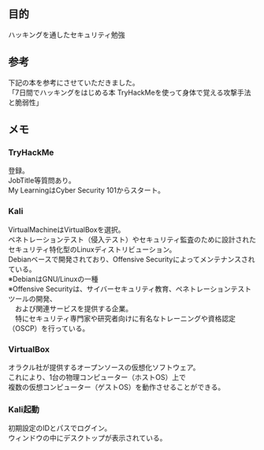 ## 目的

ハッキングを通したセキュリティ勉強

## 参考

下記の本を参考にさせていただきました。  
「7日間でハッキングをはじめる本 TryHackMeを使って身体で覚える攻撃手法と脆弱性」

## メモ

### TryHackMe

登録。  
JobTitle等質問あり。  
My LearningはCyber Security 101からスタート。

### Kali

VirtualMachineはVirtualBoxを選択。  
ペネトレーションテスト（侵入テスト）やセキュリティ監査のために設計された  
セキュリティ特化型のLinuxディストリビューション。  
Debianベースで開発されており、Offensive Securityによってメンテナンスされている。  
※DebianはGNU/Linuxの一種  
※Offensive Securityは、サイバーセキュリティ教育、ペネトレーションテストツールの開発、  
　および関連サービスを提供する企業。  
　特にセキュリティ専門家や研究者向けに有名なトレーニングや資格認定（OSCP）を行っている。

### VirtualBox

オラクル社が提供するオープンソースの仮想化ソフトウェア。  
これにより、1台の物理コンピューター（ホストOS）上で  
複数の仮想コンピューター（ゲストOS）を動作させることができる。

### Kali起動

初期設定のIDとパスでログイン。  
ウィンドウの中にデスクトップが表示されている。
